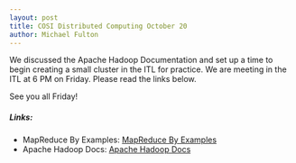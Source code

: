 ```yaml
---
layout: post
title: COSI Distributed Computing October 20
author: Michael Fulton
---
```

We discussed the Apache Hadoop Documentation and set up a time to begin creating a small 
cluster in the ITL for practice.  We are meeting in the ITL at 6 PM on Friday. Please 
read the links below. 

See you all Friday!
##### Links:
- MapReduce By Examples: [MapReduce By Examples](http://www.slideshare.net/andreaiacono/mapreduce-34478449)
- Apache Hadoop Docs: [Apache Hadoop Docs](https://hadoop.apache.org/docs/stable)

